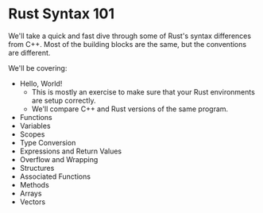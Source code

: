 # Rust Syntax 101

We'll take a quick and fast dive through some of Rust's syntax differences from C++. Most of the building blocks are the same, but the conventions are different.

We'll be covering:

* Hello, World!
    * This is mostly an exercise to make sure that your Rust environments are setup correctly.
    * We'll compare C++ and Rust versions of the same program.
* Functions
* Variables
* Scopes
* Type Conversion
* Expressions and Return Values
* Overflow and Wrapping
* Structures
* Associated Functions
* Methods
* Arrays
* Vectors

